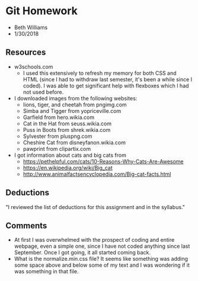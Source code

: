 # Git Homework
* Beth Williams
* 1/30/2018

## Resources
* w3schools.com
    * I used this extensively to refresh my memory for both CSS and HTML (since I had to withdraw last semester, it's been a while since I coded). I was able to get significant help with flexboxes which I had not used before.
* I downloaded images from the following websites:
	* lions, tiger, and cheetah from pngimg.com
	* Simba and Tigger from yopriceville.com
	* Garfield from hero.wikia.com
	* Cat in the Hat from seuss.wikia.com
	* Puss in Boots from shrek.wikia.com
	* Sylvester from pluspng.com
	* Cheshire Cat from disneyfanon.wikia.com
	* pawprint from clipartix.com
* I got information about cats and big cats from
	* https://pethelpful.com/cats/10-Reasons-Why-Cats-Are-Awesome
	* https://en.wikipedia.org/wiki/Big_cat
	* http://www.animalfactsencyclopedia.com/Big-cat-facts.html

## Deductions
"I reviewed the list of deductions for this assignment and in the syllabus."

## Comments
* At first I was overwhelmed with the prospect of coding and entire webpage, even a simple one, since I have not coded anything since last September. Once I got going, it all started coming back. 
* What is the normalize.min.css file? It seems like something was adding some space above and below some of my text and I was wondering if it was something in that file.

